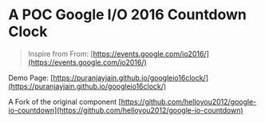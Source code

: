 A POC Google I/O 2016 Countdown Clock
===
> Inspire from
> From: [https://events.google.com/io2016/](https://events.google.com/io2016/)

Demo Page: [https://puranjayjain.github.io/googleio16clock/](https://puranjayjain.github.io/googleio16clock/)

A Fork of the original component [https://github.com/helloyou2012/google-io-countdown](https://github.com/helloyou2012/google-io-countdown)
